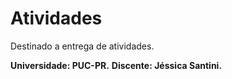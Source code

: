 # Atividades

Destinado a entrega de atividades.

<b>**Universidade:** PUC-PR.</b>
<b>**Discente:** Jéssica Santini.</b>

